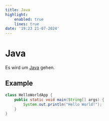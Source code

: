 ```yaml
---
title: Java
highlight:
    enabled: true
    lines: true
date: '19:23 21-07-2024'
---
```


# Java

Es wird um [Java](www.java.com) gehen.


## Example

```Java
class HelloWorldApp {
    public static void main(String[] args) {
        System.out.println("Hello World!");
    }
}
```

